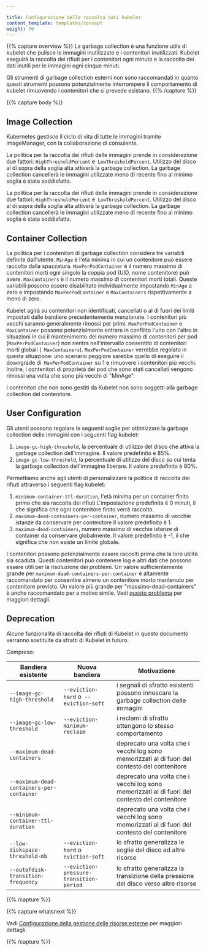 ```yaml
---

title: Configurazione della raccolta dati kubelet
content_template: templates/concept
weight: 70
---
```


{{% capture overview %}}
La garbage collection è una funzione utile di kubelet che pulisce le immagini inutilizzate e i contenitori inutilizzati.
Kubelet eseguirà la raccolta dei rifiuti per i contenitori ogni minuto e la raccolta dei dati inutili per le immagini
ogni cinque minuti.

Gli strumenti di garbage collection esterni non sono raccomandati in quanto questi strumenti possono potenzialmente
interrompere il comportamento di kubelet rimuovendo i contenitori che si prevede esistano.
{{% /capture %}}


{{% capture body %}}

## Image Collection

Kubernetes gestisce il ciclo di vita di tutte le immagini tramite imageManager, con la collaborazione
di consulente.

La politica per la raccolta dei rifiuti delle immagini prende in considerazione due fattori:
`HighThresholdPercent` e` LowThresholdPercent`. Utilizzo del disco al di sopra della soglia alta
attiverà la garbage collection. La garbage collection cancellerà le immagini utilizzate meno di recente fino al minimo
soglia è stata soddisfatta.

La politica per la raccolta dei rifiuti delle immagini prende in considerazione due fattori:
`HighThresholdPercent` e` LowThresholdPercent`. Utilizzo del disco al di sopra della soglia alta
attiverà la garbage collection. La garbage collection cancellerà le immagini utilizzate meno di recente fino al minimo
soglia è stata soddisfatta.

## Container Collection

La politica per i contenitori di garbage collection considera tre variabili definite dall'utente. `MinAge` è l'età minima
in cui un contenitore può essere raccolto dalla spazzatura. `MaxPerPodContainer` è il numero massimo di contenitori morti
ogni singolo la coppia pod (UID, nome contenitore) può avere. `MaxContainers` è il numero massimo di contenitori morti
totali. Queste variabili possono essere disabilitate individualmente impostando `MinAge` a zero e impostando `MaxPerPodContainer`
e `MaxContainers` rispettivamente a meno di zero.

Kubelet agirà su contenitori non identificati, cancellati o al di fuori dei limiti impostati dalle bandiere
precedentemente menzionate. I contenitori più vecchi saranno generalmente rimossi per primi. `MaxPerPodContainer`
e `MaxContainer` possono potenzialmente entrare in conflitto l'uno con l'altro in situazioni in cui il mantenimento del
numero massimo di contenitori per pod (`MaxPerPodContainer`) non rientra nell'intervallo consentito di contenitori morti
globali (` MaxContainers`). `MaxPerPodContainer` verrebbe regolato in questa situazione: uno scenario peggiore sarebbe
quello di eseguire il downgrade di` MaxPerPodContainer` su 1 e rimuovere i contenitori più vecchi. Inoltre, i
contenitori di proprietà dei pod che sono stati cancellati vengono rimossi una volta che sono più vecchi di "MinAge".

I contenitori che non sono gestiti da Kubelet non sono soggetti alla garbage collection del contenitore.

## User Configuration

Gli utenti possono regolare le seguenti soglie per ottimizzare la garbage collection delle immagini con i seguenti flag kubelet:

1. `image-gc-high-threshold`, la percentuale di utilizzo del disco che attiva la garbage collection dell'immagine.
Il valore predefinito è 85%.
2. `image-gc-low-threshold`, la percentuale di utilizzo del disco su cui tenta la garbage collection dell'immagine
liberare. Il valore predefinito è 80%.

Permettiamo anche agli utenti di personalizzare la politica di raccolta dei rifiuti attraverso i seguenti flag kubelet:

1. `minimum-container-ttl-duration`, l'età minima per un container finito prima che sia
raccolta dei rifiuti L'impostazione predefinita è 0 minuti, il che significa che ogni contenitore finito verrà raccolto.
2. `maximum-dead-containers-per-container`, numero massimo di vecchie istanze da conservare
per contenitore Il valore predefinito è 1.
3. `maximum-dead-containers`, numero massimo di vecchie istanze di container da conservare globalmente.
Il valore predefinito è -1, il che significa che non esiste un limite globale.

I contenitori possono potenzialmente essere raccolti prima che la loro utilità sia scaduta. Questi contenitori
può contenere log e altri dati che possono essere utili per la risoluzione dei problemi. Un valore sufficientemente grande per
`maximum-dead-containers-per-container` è altamente raccomandato per consentire almeno un contenitore morto
mantenuto per contenitore previsto. Un valore più grande per "massimo-dead-containers" è anche raccomandato per a
motivo simile. Vedi [questo problema](https://github.com/kubernetes/kubernetes/issues/13287) per maggiori dettagli.


## Deprecation

Alcune funzionalità di raccolta dei rifiuti di Kubelet in questo documento verranno sostituite da sfratti di Kubelet in futuro.

Compreso:

| Bandiera esistente | Nuova bandiera | Motivazione
| ------------- | -------- | --------- |
| `--image-gc-high-threshold` | `--eviction-hard` o` --eviction-soft` | i segnali di sfratto esistenti possono innescare la garbage collection delle immagini |
| `--image-gc-low-threshold` | `--eviction-minimum-reclaim` | i reclami di sfratto ottengono lo stesso comportamento |
| `--maximum-dead-containers` | | deprecato una volta che i vecchi log sono memorizzati al di fuori del contesto del contenitore |
| `--maximum-dead-containers-per-container` | | deprecato una volta che i vecchi log sono memorizzati al di fuori del contesto del contenitore |
| `--minimum-container-ttl-duration` | | deprecato una volta che i vecchi log sono memorizzati al di fuori del contesto del contenitore |
| `--low-diskspace-threshold-mb` | `--eviction-hard` o` eviction-soft` | lo sfratto generalizza le soglie del disco ad altre risorse |
| `--outofdisk-transition-frequency` | `--eviction-pressure-transition-period` | lo sfratto generalizza la transizione della pressione del disco verso altre risorse |

{{% /capture %}}

{{% capture whatsnext %}}

Vedi [Configurazione della gestione delle risorse esterne](/docs/tasks/administration-cluster/out-of-resource/) per maggiori dettagli.

{{% /capture %}}
